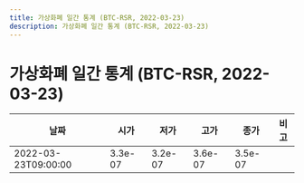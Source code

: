```yaml
---
title: 가상화폐 일간 통계 (BTC-RSR, 2022-03-23)
description: 가상화폐 일간 통계 (BTC-RSR, 2022-03-23)
---
```


가상화폐 일간 통계 (BTC-RSR, 2022-03-23)
===

|날짜|시가|저가|고가|종가|비고|
|--|--|--|--|--|--|
|2022-03-23T09:00:00|3.3e-07|3.2e-07|3.6e-07|3.5e-07|    |

